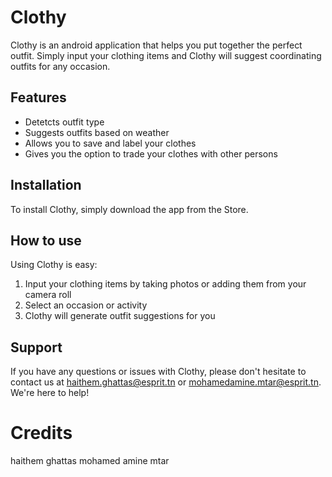 
# Clothy

Clothy is an android application that helps you put together the perfect outfit. Simply input your clothing items and Clothy will suggest coordinating outfits for any occasion.

## Features
- Detetcts outfit type
- Suggests outfits based on weather
- Allows you to save and label your clothes
- Gives you the option to trade your clothes with other persons

## Installation

To install Clothy, simply download the app from the Store.

## How to use

Using Clothy is easy:

1. Input your clothing items by taking photos or adding them from your camera roll
2. Select an occasion or activity
3. Clothy will generate outfit suggestions for you

## Support

If you have any questions or issues with Clothy, please don't hesitate to contact us at haithem.ghattas@esprit.tn or mohamedamine.mtar@esprit.tn. We're here to help!

# Credits

haithem ghattas
mohamed amine mtar 
